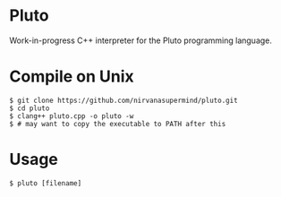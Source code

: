# Pluto
Work-in-progress C++ interpreter for the Pluto programming language.

# Compile on Unix
```
$ git clone https://github.com/nirvanasupermind/pluto.git
$ cd pluto
$ clang++ pluto.cpp -o pluto -w 
$ # may want to copy the executable to PATH after this
```

# Usage
```
$ pluto [filename]
```